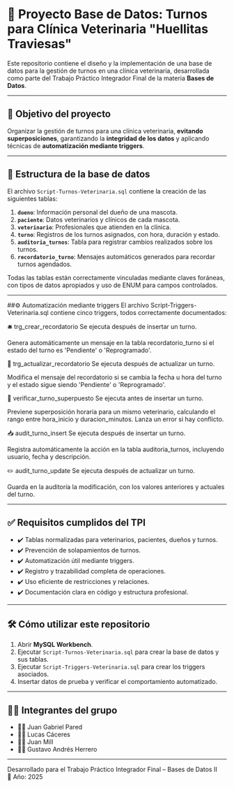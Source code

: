# 🐾 Proyecto Base de Datos: Turnos para Clínica Veterinaria "Huellitas Traviesas"

Este repositorio contiene el diseño y la implementación de una base de datos para la gestión de turnos en una clínica veterinaria, desarrollada como parte del Trabajo Práctico Integrador Final de la materia **Bases de Datos**.

---

## 📌 Objetivo del proyecto

Organizar la gestión de turnos para una clínica veterinaria, **evitando superposiciones**, garantizando la **integridad de los datos** y aplicando técnicas de **automatización mediante triggers**.

---

## 🧱 Estructura de la base de datos

El archivo `Script-Turnos-Veterinaria.sql` contiene la creación de las siguientes tablas:

1. **`dueno`**: Información personal del dueño de una mascota.
2. **`paciente`**: Datos veterinarios y clínicos de cada mascota.
3. **`veterinario`**: Profesionales que atienden en la clínica.
4. **`turno`**: Registros de los turnos asignados, con hora, duración y estado.
5. **`auditoria_turnos`**: Tabla para registrar cambios realizados sobre los turnos.
6. **`recordatorio_turno`**: Mensajes automáticos generados para recordar turnos agendados.

Todas las tablas están correctamente vinculadas mediante claves foráneas, con tipos de datos apropiados y uso de ENUM para campos controlados.

---

##⚙️ Automatización mediante triggers
El archivo Script-Triggers-Veterinaria.sql contiene cinco triggers, todos correctamente documentados:

🛎️ trg_crear_recordatorio
Se ejecuta después de insertar un turno.

Genera automáticamente un mensaje en la tabla recordatorio_turno si el estado del turno es 'Pendiente' o 'Reprogramado'.

🔁 trg_actualizar_recordatorio
Se ejecuta después de actualizar un turno.

Modifica el mensaje del recordatorio si se cambia la fecha u hora del turno y el estado sigue siendo 'Pendiente' o 'Reprogramado'.

🚫 verificar_turno_superpuesto
Se ejecuta antes de insertar un turno.

Previene superposición horaria para un mismo veterinario, calculando el rango entre hora_inicio y duracion_minutos. Lanza un error si hay conflicto.

📥 audit_turno_insert
Se ejecuta después de insertar un turno.

Registra automáticamente la acción en la tabla auditoria_turnos, incluyendo usuario, fecha y descripción.

✏️ audit_turno_update
Se ejecuta después de actualizar un turno.

Guarda en la auditoría la modificación, con los valores anteriores y actuales del turno.

---

## ✅ Requisitos cumplidos del TPI

- ✔️ Tablas normalizadas para veterinarios, pacientes, dueños y turnos.
- ✔️ Prevención de solapamientos de turnos.
- ✔️ Automatización útil mediante triggers.
- ✔️ Registro y trazabilidad completa de operaciones.
- ✔️ Uso eficiente de restricciones y relaciones.
- ✔️ Documentación clara en código y estructura profesional.

---

## 🛠️ Cómo utilizar este repositorio

1. Abrir **MySQL Workbench**.
2. Ejecutar `Script-Turnos-Veterinaria.sql` para crear la base de datos y sus tablas.
3. Ejecutar `Script-Triggers-Veterinaria.sql` para crear los triggers asociados.
4. Insertar datos de prueba y verificar el comportamiento automatizado.

---

## 👨‍💻 Integrantes del grupo

- 👨‍💻 Juan Gabriel Pared  
- 👨‍💻 Lucas Cáceres  
- 👨‍💻 Juan Mill  
- 👨‍💻 Gustavo Andrés Herrero  

---

Desarrollado para el Trabajo Práctico Integrador Final – Bases de Datos II  
📅 Año: 2025
